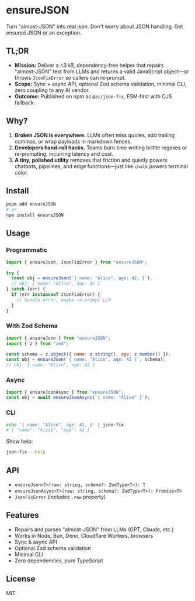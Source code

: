 # ensureJSON
Turn "almost-JSON" into real json. Don't worry about JSON handling. Get ensured JSON or an exception.

## TL;DR

* **Mission:** Deliver a <3 kB, dependency‑free helper that repairs "almost‑JSON" text from LLMs and returns a valid JavaScript object—or throws `JsonFixError` so callers can re‑prompt.
* **Scope:** Sync + async API, optional Zod schema validation, minimal CLI, zero coupling to any AI vendor.
* **Outcome:** Published on npm as `@ai/json-fix`, ESM‑first with CJS fallback.

## Why?

1. **Broken JSON is everywhere.** LLMs often miss quotes, add trailing commas, or wrap payloads in markdown fences.
2. **Developers hand‑roll hacks.** Teams burn time writing brittle regexes or re‑prompting, incurring latency and cost.
3. **A tiny, polished utility** removes that friction and quietly powers chatbots, pipelines, and edge functions—just like `chalk` powers terminal color.

## Install

```bash
pnpm add ensureJSON
# or
npm install ensureJSON
```

## Usage

### Programmatic

```js
import { ensureJson, JsonFixError } from "ensureJSON";

try {
  const obj = ensureJson(`{ name: "Alice", age: 42, }`);
  // obj: { name: "Alice", age: 42 }
} catch (err) {
  if (err instanceof JsonFixError) {
    // handle error, maybe re-prompt LLM
  }
}
```

### With Zod Schema

```js
import { ensureJson } from "ensureJSON";
import { z } from "zod";

const schema = z.object({ name: z.string(), age: z.number() });
const obj = ensureJson(`{ name: "Alice", age: 42 }`, schema);
// obj: { name: "Alice", age: 42 }
```

### Async

```js
import { ensureJsonAsync } from "ensureJSON";
const obj = await ensureJsonAsync(`{ name: "Alice" }`);
```

### CLI

```bash
echo '{ name: "Alice", age: 42, }' | json-fix
# { "name": "Alice", "age": 42 }
```

Show help:

```bash
json-fix --help
```

## API

- `ensureJson<T>(raw: string, schema?: ZodType<T>): T`
- `ensureJsonAsync<T>(raw: string, schema?: ZodType<T>): Promise<T>`
- `JsonFixError` (includes `.raw` property)

## Features

- Repairs and parses "almost-JSON" from LLMs (GPT, Claude, etc.)
- Works in Node, Bun, Deno, Cloudflare Workers, browsers
- Sync & async API
- Optional Zod schema validation
- Minimal CLI
- Zero dependencies, pure TypeScript

## License

MIT
